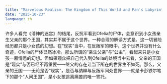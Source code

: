 ```yaml
---
title: "Marvelous Realism: The Kingdom of This World and Pan's Labyrinth"
date: "2025-10-23"
language: zh
---
```


许多人看完《潘神的迷宫》的结尾，反抗军看到Ofelia的尸体，会意识到小女孩亲生父亲的那个王国，其实并不属于这个世界。一种合理的解读方式是，这一切冒险经历都只是小女孩的幻想。在“现实”当中，在反叛军的眼中，这个世界并没有什么奇迹，Ofelia的尸体已然冰冷。那么所谓的“亲生父亲”与”公主”，看起来只是小女孩一厢情愿的幻想。但如果观众把自己代入到Ofelia的处境当中去看，父亲的王国是“现实”与否已经不再重要——继父的存在让当下所在的世界生不如死。那么，父亲的王国——无论是否“现实”，是否与纳粹与反叛军同处世界——就是卡彭铁尔笔下的那个”人间王国”，是小女孩逃离痛苦的唯一寄托。